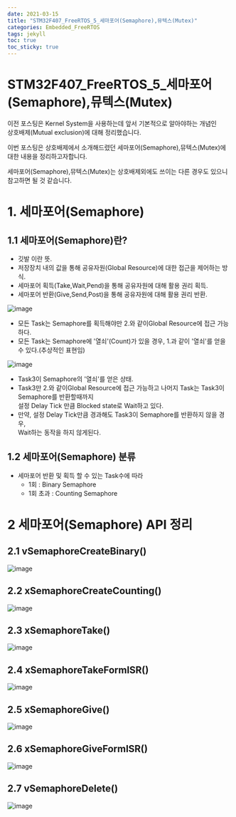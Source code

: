 ```yaml
---
date: 2021-03-15
title: "STM32F407_FreeRTOS_5_세마포어(Semaphore),뮤텍스(Mutex)"
categories: Embedded_FreeRTOS
tags: jekyll
toc: true  
toc_sticky: true 
---
```


STM32F407_FreeRTOS_5_세마포어(Semaphore),뮤텍스(Mutex)
=============

이전 포스팅은 Kernel System을 사용하는데 앞서 기본적으로 알아야하는 개념인    
상호배제(Mutual exclusion)에 대해 정리했습니다.

이번 포스팅은 상호배제에서 소개해드렸던 세마포어(Semaphore),뮤텍스(Mutex)에 대한 내용을 정리하고자합니다.

세마포어(Semaphore),뮤텍스(Mutex)는 상호배제외에도 쓰이는 다른 경우도 있으니 참고하면 될 것 같습니다.

# 1. 세마포어(Semaphore)
## 1.1 세마포어(Semaphore)란?
* 깃발 이란 뜻.
* 저장장치 내의 값을 통해 공유자원(Global Resource)에 대한 접근을 제어하는 방식.
* 세마포어 획득(Take,Wait,Pend)을 통해 공유자원에 대해 활용 권리 획득.
* 세마포어 반환(Give,Send,Post)을 통해 공유자원에 대해 활용 권리 반환.

![image](https://user-images.githubusercontent.com/79636864/111145471-9e8f9f80-85cb-11eb-8e2b-2827de2d4e39.png)

* 모든 Task는 Semaphore를 획득해야만 2.와 같이Global Resource에 접근 가능하다.
* 모든 Task는 Semaphore에 '열쇠'(Count)가 있을 경우, 1.과 같이 '열쇠'를 얻을 수 있다.(추상적인 표현임)

![image](https://user-images.githubusercontent.com/79636864/111145767-f75f3800-85cb-11eb-8ad1-b63df748a43b.png)

* Task3이 Semaphore의 '열쇠'를 얻은 상태.
* Task3만 2.와 같이Global Resource에 접근 가능하고 나머지 Task는 Task3이 Semaphore를 반환할때까지    
  설정 Delay Tick 만큼 Blocked state로 Wait하고 있다.
* 만약, 설정 Delay Tick만큼 경과해도 Task3이 Semaphore를 반환하지 않을 경우,    
  Wait하는 동작을 하지 않게된다.

## 1.2 세마포어(Semaphore) 분류
* 세마포어 반환 및 획득 할 수 있는 Task수에 따라
    * 1회 : Binary Semaphore
    * 1회 초과 : Counting Semaphore

# 2 세마포어(Semaphore) API 정리
## 2.1 vSemaphoreCreateBinary()
![image](https://user-images.githubusercontent.com/79636864/111146817-36da5400-85cd-11eb-8674-d9db1f94c48e.png)

## 2.2 xSemaphoreCreateCounting()
![image](https://user-images.githubusercontent.com/79636864/111146871-45287000-85cd-11eb-9031-39eaf0eac903.png)

## 2.3 xSemaphoreTake()
![image](https://user-images.githubusercontent.com/79636864/111149132-d26cc400-85cf-11eb-8652-076a2c5eaf7e.png)

## 2.4 xSemaphoreTakeFormISR()
![image](https://user-images.githubusercontent.com/79636864/111146971-5f624e00-85cd-11eb-919c-616c4a6a775b.png)

## 2.5 xSemaphoreGive()
![image](https://user-images.githubusercontent.com/79636864/111147012-67ba8900-85cd-11eb-813b-923e7d4d7870.png)

## 2.6 xSemaphoreGiveFormISR()
![image](https://user-images.githubusercontent.com/79636864/111147043-7012c400-85cd-11eb-9214-ebf64c5482a3.png)

## 2.7 vSemaphoreDelete()
![image](https://user-images.githubusercontent.com/79636864/111147080-76a13b80-85cd-11eb-995e-428afebe69c2.png)






